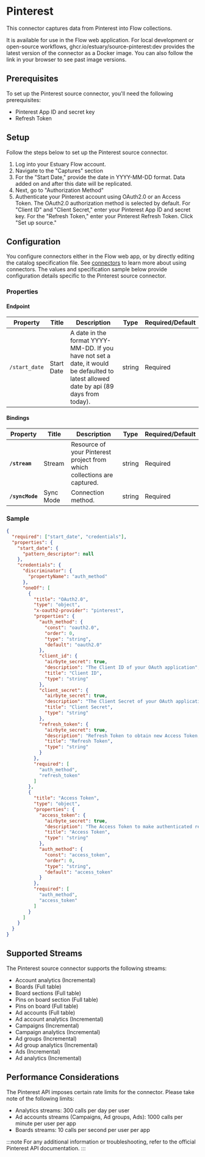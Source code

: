 
# Pinterest
This connector captures data from Pinterest into Flow collections.

It is available for use in the Flow web application. For local development or open-source workflows, ghcr.io/estuary/source-pinterest:dev provides the latest version of the connector as a Docker image. You can also follow the link in your browser to see past image versions.

## Prerequisites
To set up the Pinterest source connector, you'll need the following prerequisites:

* Pinterest App ID and secret key
* Refresh Token

## Setup
Follow the steps below to set up the Pinterest source connector.

1. Log into your Estuary Flow account.
2. Navigate to the "Captures" section
3. For the "Start Date," provide the date in YYYY-MM-DD format. Data added on and after this date will be replicated.
4. Next, go to "Authorization Method"
5. Authenticate your Pinterest account using OAuth2.0 or an Access Token. The OAuth2.0 authorization method is selected by default. For "Client ID" and "Client Secret," enter your Pinterest App ID and secret key. For the "Refresh Token," enter your Pinterest Refresh Token.
Click "Set up source."

## Configuration
You configure connectors either in the Flow web app, or by directly editing the catalog specification file. See [connectors](https://docs.estuary.dev/concepts/connectors/#using-connectors) to learn more about using connectors. The values and specification sample below provide configuration details specific to the Pinterest source connector.

### Properties

#### Endpoint
| Property      | Title      | Description                                                                                                                            | Type   | Required/Default |
| ------------- | ---------- | -------------------------------------------------------------------------------------------------------------------------------------- | ------ | ---------------- |
| `/start_date` | Start Date | A date in the format YYYY-MM-DD. If you have not set a date, it would be defaulted to latest allowed date by api (89 days from today). | string | Required         |


#### Bindings

| Property        | Title     | Description                                                             | Type   | Required/Default |
| --------------- | --------- | ----------------------------------------------------------------------- | ------ | ---------------- |
| **`/stream`**   | Stream    | Resource of your Pinterest project from which collections are captured. | string | Required         |
| **`/syncMode`** | Sync Mode | Connection method.                                                      | string | Required         |


### Sample

```json
{
  "required": ["start_date", "credentials"],
  "properties": {
    "start_date": {
      "pattern_descriptor": null
    },
    "credentials": {
      "discriminator": {
        "propertyName": "auth_method"
      },
      "oneOf": [
        {
          "title": "OAuth2.0",
          "type": "object",
          "x-oauth2-provider": "pinterest",
          "properties": {
            "auth_method": {
              "const": "oauth2.0",
              "order": 0,
              "type": "string",
              "default": "oauth2.0"
            },
            "client_id": {
              "airbyte_secret": true,
              "description": "The Client ID of your OAuth application",
              "title": "Client ID",
              "type": "string"
            },
            "client_secret": {
              "airbyte_secret": true,
              "description": "The Client Secret of your OAuth application.",
              "title": "Client Secret",
              "type": "string"
            },
            "refresh_token": {
              "airbyte_secret": true,
              "description": "Refresh Token to obtain new Access Token, when it's expired.",
              "title": "Refresh Token",
              "type": "string"
            }
          },
          "required": [
            "auth_method",
            "refresh_token"
          ]
        },
        {
          "title": "Access Token",
          "type": "object",
          "properties": {
            "access_token": {
              "airbyte_secret": true,
              "description": "The Access Token to make authenticated requests.",
              "title": "Access Token",
              "type": "string"
            },
            "auth_method": {
              "const": "access_token",
              "order": 0,
              "type": "string",
              "default": "access_token"
            }
          },
          "required": [
            "auth_method",
            "access_token"
          ]
        }
      ]
    }
  }
}
```

## Supported Streams
The Pinterest source connector supports the following streams:

* Account analytics (Incremental)
* Boards (Full table)
* Board sections (Full table)
* Pins on board section (Full table)
* Pins on board (Full table)
* Ad accounts (Full table)
* Ad account analytics (Incremental)
* Campaigns (Incremental)
* Campaign analytics (Incremental)
* Ad groups (Incremental)
* Ad group analytics (Incremental)
* Ads (Incremental)
* Ad analytics (Incremental)

## Performance Considerations
The Pinterest API imposes certain rate limits for the connector. Please take note of the following limits:

* Analytics streams: 300 calls per day per user
* Ad accounts streams (Campaigns, Ad groups, Ads): 1000 calls per minute per user per app
* Boards streams: 10 calls per second per user per app

:::note
For any additional information or troubleshooting, refer to the official Pinterest API documentation.
:::
